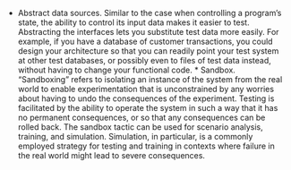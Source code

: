 *  Abstract data sources. Similar to the case when controlling a program’s state, the ability to control its input data makes it easier to test. Abstracting the interfaces lets you substitute test data more easily. For example, if you have a database of customer transactions, you could design your architecture so that you can readily point your test system at other test databases, or possibly even to files of test data instead, without having to change your functional code. *  Sandbox. “Sandboxing” refers to isolating an instance of the system from the real world to enable experimentation that is unconstrained by any worries about having to undo the consequences of the experiment. Testing is facilitated by the ability to operate the system in such a way that it has no permanent consequences, or so that any consequences can be rolled back. The sandbox tactic can be used for scenario analysis, training, and simulation. Simulation, in particular, is a commonly employed strategy for testing and training in contexts where failure in the real world might lead to severe consequences.